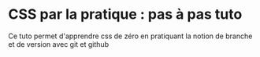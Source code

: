  <h1>CSS par la pratique : pas à pas tuto </h1>

Ce tuto permet d'apprendre css de zéro en pratiquant la notion de branche et de version avec git et github

<a href="" ></a>
